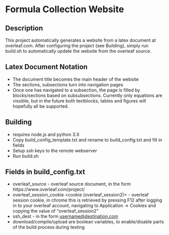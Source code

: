 # Formula Collection Website

## Description
This project automatically generates a website from a latex document at overleaf.com. After configuring the project (see Building), simply run build.sh to automatically update the website from the overleaf source.

## Latex Document Notation
- The document title becomes the main header of the website
- The sections, subsections turn into navigation pages
- Once one has navigated to a subsection, the page is filled by blocks/sections based on subsubsections. Currently only equations are vissible, but in the future both textblocks, tables and figures will hopefully all be supported.

## Building
- requires node.js and python 3.X
- Copy build_config_template.txt and rename to build_config.txt and fill in fields
- Setup ssh keys to the remote webserver
- Run build.sh

## Fields in build_config.txt
- overleaf_source <overleaf source document> - overleaf source document, in the form ht<span>tp</span>s://w<span>ww.</span>overleaf.com/project/<project id>
- overleaf_session_cookie <cookie (overleaf_session2)> - overleaf session cookie, in chrome this is retrieved by pressing F12 after logging in to your overleaf account, navigating to Application -> Cookies and copying the value of "overleaf_session2"
- ssh_dest <ssh destination> - in the form username@destination.com
- download/compile/upload are boolean variables, to enable/disable parts of the build process during testing
